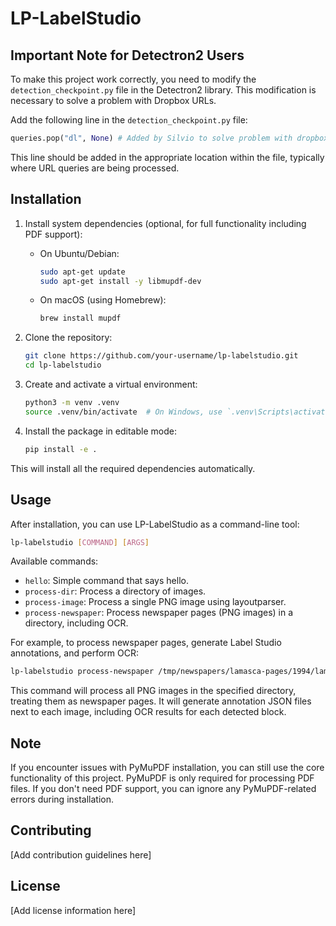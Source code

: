 # LP-LabelStudio

## Important Note for Detectron2 Users

To make this project work correctly, you need to modify the `detection_checkpoint.py` file in the Detectron2 library. This modification is necessary to solve a problem with Dropbox URLs.

Add the following line in the `detection_checkpoint.py` file:

```python
queries.pop("dl", None) # Added by Silvio to solve problem with dropbox urls
```

This line should be added in the appropriate location within the file, typically where URL queries are being processed.

## Installation

1. Install system dependencies (optional, for full functionality including PDF support):
   - On Ubuntu/Debian:
     ```bash
     sudo apt-get update
     sudo apt-get install -y libmupdf-dev
     ```
   - On macOS (using Homebrew):
     ```bash
     brew install mupdf
     ```

2. Clone the repository:
   ```bash
   git clone https://github.com/your-username/lp-labelstudio.git
   cd lp-labelstudio
   ```

3. Create and activate a virtual environment:
   ```bash
   python3 -m venv .venv
   source .venv/bin/activate  # On Windows, use `.venv\Scripts\activate`
   ```

4. Install the package in editable mode:
   ```bash
   pip install -e .
   ```

This will install all the required dependencies automatically.

## Usage

After installation, you can use LP-LabelStudio as a command-line tool:

```bash
lp-labelstudio [COMMAND] [ARGS]
```

Available commands:

- `hello`: Simple command that says hello.
- `process-dir`: Process a directory of images.
- `process-image`: Process a single PNG image using layoutparser.
- `process-newspaper`: Process newspaper pages (PNG images) in a directory, including OCR.

For example, to process newspaper pages, generate Label Studio annotations, and perform OCR:

```bash
lp-labelstudio process-newspaper /tmp/newspapers/lamasca-pages/1994/lamasca-1994-01-19/
```

This command will process all PNG images in the specified directory, treating them as newspaper pages. It will generate annotation JSON files next to each image, including OCR results for each detected block.

## Note

If you encounter issues with PyMuPDF installation, you can still use the core functionality of this project. PyMuPDF is only required for processing PDF files. If you don't need PDF support, you can ignore any PyMuPDF-related errors during installation.

## Contributing

[Add contribution guidelines here]

## License

[Add license information here]
